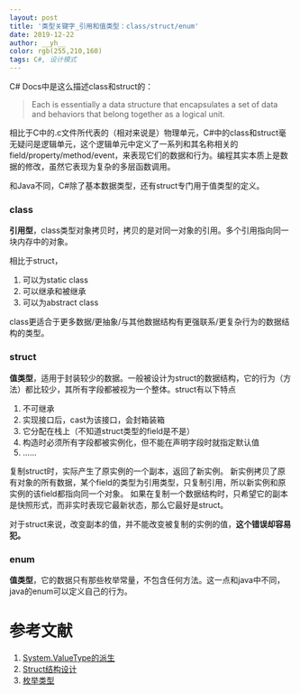 ```yaml
---
layout: post
title: '类型关键字_引用和值类型：class/struct/enum'
date: 2019-12-22
author: __yh__
color: rgb(255,210,160)
tags: C#, 设计模式
---
```




C# Docs中是这么描述class和struct的：

> Each is essentially a data structure that encapsulates a set of data and behaviors that belong together as a logical unit.



相比于C中的.c文件所代表的（相对来说是）物理单元，C#中的class和struct毫无疑问是逻辑单元，这个逻辑单元中定义了一系列和其名称相关的field/property/method/event，来表现它们的数据和行为。编程其实本质上是数据的修改，虽然它表现为复杂的多层函数调用。

和Java不同，C#除了基本数据类型，还有struct专门用于值类型的定义。



### class 

**引用型**，class类型对象拷贝时，拷贝的是对同一对象的引用。多个引用指向同一块内存中的对象。

相比于struct，

1. 可以为static class
2. 可以继承和被继承
3. 可以为abstract class

class更适合于更多数据/更抽象/与其他数据结构有更强联系/更复杂行为的数据结构的类型。



### struct

**值类型**，适用于封装较少的数据。一般被设计为struct的数据结构，它的行为（方法）都比较少，其所有字段都被视为一个整体。struct有以下特点

1. 不可继承
2. 实现接口后，cast为该接口，会封箱装箱
3. 它分配在栈上（不知道struct类型的field是不是）
4. 构造时必须所有字段都被实例化，但不能在声明字段时就指定默认值
5. ……

复制struct时，实际产生了原实例的一个副本，返回了新实例。
新实例拷贝了原有对象的所有数据，某个field的类型为引用类型，只复制引用，所以新实例和原实例的该field都指向同一个对象。
如果在复制一个数据结构时，只希望它的副本是快照形式，而非实时表现它最新状态，那么它最好是struct。

对于struct来说，改变副本的值，并不能改变被复制的实例的值，**这个错误却容易犯。**



### enum

**值类型**，它的数据只有那些枚举常量，不包含任何方法。这一点和java中不同，java的enum可以定义自己的行为。



# 参考文献

1. [System.ValueType的派生](https://docs.microsoft.com/en-us/dotnet/api/system.valuetype?view=netcore-3.1)
2. [Struct结构设计](https://docs.microsoft.com/en-us/dotnet/standard/design-guidelines/struct)
3. [枚举类型](https://docs.microsoft.com/en-us/dotnet/csharp/language-reference/builtin-types/enum)